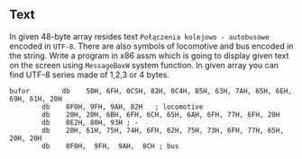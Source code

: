 ## Text

In given 48-byte array resides text `Połączenia kolejowo - autobusowe` encoded in `UTF-8`. There are also symbols of locomotive and bus encoded in the string. Write a program in x86 assm which is going to display given text on the screen using `MessageBoxW` system function. In given array you can find UTF-8 series made of 1,2,3 or 4 bytes.

```x86asm
bufor        db    50H, 6FH, 0C5H, 82H, 0C4H, 85H, 63H, 7AH, 65H, 6EH, 69H, 61H, 20H 
        db    0F0H, 9FH, 9AH, 82H   ; locomotive
        db    20H, 20H, 6BH, 6FH, 6CH, 65H, 6AH, 6FH, 77H, 6FH, 20H
        db    0E2H, 80H, 93H ; -
        db    20H, 61H, 75H, 74H, 6FH, 62H, 75H, 73H, 6FH, 77H, 65H, 20H, 20H
        db    0F0H,  9FH,  9AH,  8CH ; bus
```